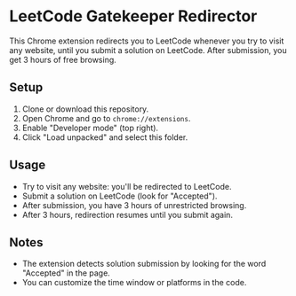 # LeetCode Gatekeeper Redirector

This Chrome extension redirects you to LeetCode whenever you try to visit any website, until you submit a solution on LeetCode. After submission, you get 3 hours of free browsing.

## Setup

1. Clone or download this repository.
2. Open Chrome and go to `chrome://extensions`.
3. Enable "Developer mode" (top right).
4. Click "Load unpacked" and select this folder.

## Usage

- Try to visit any website: you'll be redirected to LeetCode.
- Submit a solution on LeetCode (look for "Accepted").
- After submission, you have 3 hours of unrestricted browsing.
- After 3 hours, redirection resumes until you submit again.

## Notes
- The extension detects solution submission by looking for the word "Accepted" in the page.
- You can customize the time window or platforms in the code.